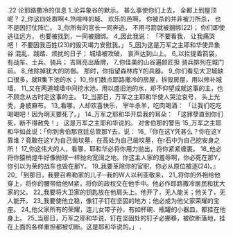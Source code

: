 .22 
论耶路撒冷的信息 
1_论异象谷的默示。 
甚么事使你们上去， 
全都上到屋顶呢？ 
2_你这四处群啊⒋笊喧哗的城、 
欢乐的邑啊， 
你被杀的并非被刀所杀， 
也不是因打仗阵亡。 
3_你所有的官长一同奔逃， 
不用弓箭就被捆绑(22)； 
你们即使逃往远方， 
也要被找到，一同被捆绑。 
4_因此我说： 
「不要看我， 
让我痛哭吧！ 
不要因我百姓(23)的毁灭竭力安慰我。」 
5_因为这是万军之主耶和华使异象谷 
混乱、践踏、烦扰的日子； 
城墙被攻破， 
哀声达到山上。 
6_以拦提着箭袋， 
有战车、士兵、骑兵； 
吉珥亮出盾牌， 
7_你佳美的山谷遍颜匠担 
骑兵排列在城门前。 
8_他除掉犹大的防御。 
那时，你指望森林库Y的兵器。 9_你们看见大卫城缺口很多，就R集下池的水； 10_你们数点耶路撒冷的房屋，拆毁房屋，用以修补城墙， 11_又在两道城墙中间挖水池，用以盛旧池的水，却不仰望成就这事的主，也不顾念从古时定这事的主。 
12_当那日，万军之主耶和华使人哭泣哀号， 
头上光秃，身披麻布。 
13_看哪，人却欢喜快乐， 
宰牛杀羊，吃肉喝酒： 
「让我们吃吃喝喝吧！因为明天要死了。」 
14_万军之耶和华开启我的耳朵： 
「这罪孽直到你们死，断不得赦免！」 
这是万军之主耶和华说的。 
对舍伯那的警告 
15_万军之主耶和华如此说：「你到舍伯那宫廷总管那Y去，说： 16_『你在这Y凭甚么？你在这Y靠谁？竟敢在这Y为自己凿坟墓，在高处为自己凿坟墓，在r石中为自己挖安身之所！ 17_你这伟大的人，看哪，耶和华必将你用力抛出，将你紧紧缠裹。 18_他必将你猿梢煌牛好像抛球一样抛向宽阔之地。你这主人家的羞辱啊，你必死在那Y，你引以为荣的战车也毁在那Y。 19_我要革除你的官职，你必从原位被逐(24)。』 
20_「到那日，我要召希勒家的儿子─我的W人以利亚敬来， 21_将你的外袍给他穿上，将你的腰带给他M紧，将你的政权交在他手中。他必作耶路撒冷居民和犹大家的父。 22_我要将大卫家的钥匙放在他肩头上。他开了，无人能关；他关了，无人能开。 23_我要使他立稳，像钉子钉在坚固的地方；他必成为他父家荣耀的宝座。 24_他父家所有的荣耀，连儿女带子孙，有如杯碗、瓶罐的小器皿，都挂在他身上。 25_当那日，万军之耶和华说，钉在坚固处的钉子必挪移，被砍断落地，挂在上面的各样重担都被切断。这是耶和华说的。」 
.